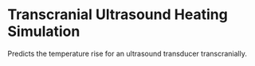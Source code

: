 # Transcranial Ultrasound Heating Simulation
Predicts the temperature rise for an ultrasound transducer transcranially.